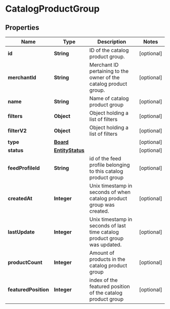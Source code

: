 

# CatalogProductGroup

## Properties

Name | Type | Description | Notes
------------ | ------------- | ------------- | -------------
**id** | **String** | ID of the catalog product group. |  [optional]
**merchantId** | **String** | Merchant ID pertaining to the owner of the catalog product group. |  [optional]
**name** | **String** | Name of catalog product group |  [optional]
**filters** | **Object** | Object holding a list of filters |  [optional]
**filterV2** | **Object** | Object holding a list of filters |  [optional]
**type** | [**Board**](Board.md) |  |  [optional]
**status** | [**EntityStatus**](EntityStatus.md) |  |  [optional]
**feedProfileId** | **String** | id of the feed profile belonging to this catalog product group |  [optional]
**createdAt** | **Integer** | Unix timestamp in seconds of when catalog product group was created. |  [optional]
**lastUpdate** | **Integer** | Unix timestamp in seconds of last time catalog product group was updated. |  [optional]
**productCount** | **Integer** | Amount of products in the catalog product group |  [optional]
**featuredPosition** | **Integer** | index of the featured position of the catalog product group |  [optional]




